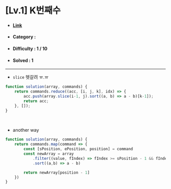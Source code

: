 # [Lv.1] K번째수
* #### [Link](https://school.programmers.co.kr/learn/courses/30/lessons/42748)
* #### Category : 
* #### Difficulty : 1 / 10  
* #### Solved : 1

<hr />

* `slice` 헷갈려 ㅠ.ㅠ
```js
function solution(array, commands) {
    return commands.reduce((acc, [i, j, k], idx) => {
        acc.push(array.slice(i-1, j).sort((a, b) => a - b)[k-1]);
        return acc;
    }, []);
}
```

<br />

* another way
```js
function solution(array, commands) {
    return commands.map(command => {
        const [sPosition, ePosition, position] = command
        const newArray = array
            .filter((value, fIndex) => fIndex >= sPosition - 1 && fIndex <= ePosition - 1)
            .sort((a,b) => a - b)    

        return newArray[position - 1]
    })
}
```